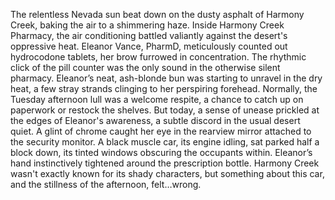 The relentless Nevada sun beat down on the dusty asphalt of Harmony Creek, baking the air to a shimmering haze.  Inside Harmony Creek Pharmacy, the air conditioning battled valiantly against the desert's oppressive heat. Eleanor Vance, PharmD, meticulously counted out hydrocodone tablets, her brow furrowed in concentration. The rhythmic click of the pill counter was the only sound in the otherwise silent pharmacy. Eleanor’s neat, ash-blonde bun was starting to unravel in the dry heat, a few stray strands clinging to her perspiring forehead.  Normally, the Tuesday afternoon lull was a welcome respite, a chance to catch up on paperwork or restock the shelves. But today, a sense of unease prickled at the edges of Eleanor's awareness, a subtle discord in the usual desert quiet.  A glint of chrome caught her eye in the rearview mirror attached to the security monitor. A black muscle car, its engine idling, sat parked half a block down, its tinted windows obscuring the occupants within.  Eleanor’s hand instinctively tightened around the prescription bottle.  Harmony Creek wasn't exactly known for its shady characters, but something about this car, and the stillness of the afternoon, felt…wrong.
